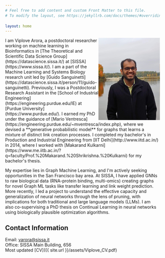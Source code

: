 ```yaml
---
# Feel free to add content and custom Front Matter to this file.
# To modify the layout, see https://jekyllrb.com/docs/themes/#overriding-theme-defaults

layout: home
---
```

<img style="float: right;" src="Viplove.jpg" width="200" /> 
I am Viplove Arora, a postdoctoral researcher working on machine learning in Bioinformatics in [The Theoretical and Scientific Data Science Group](https://datascience.sissa.it/) at [SISSA](https://www.sissa.it/). I am a part of the Machine Learning and Systems Biology research unit led by [Guido Sanguinetti](https://datascience.sissa.it/person/11/guido-sanguinetti). Previously, I was a Postdoctoral Research Assistant in the [School of Industrial Engineering](https://engineering.purdue.edu/IE) at [Purdue University](https://www.purdue.edu/). I earned my PhD under the guidance of [Mario Ventresca](https://engineering.purdue.edu/~mventresca/index.php), where we devised a **generative probabilistic model** for graphs that learns a mixture of distinct link creation processes. I completed my bachelor's in Production and Industrial Engineering from [IIT Delhi](http://www.iitd.ac.in/) in 2014, where I worked with [Makarand Kulkarni](https://www.me.iitb.ac.in/?q=faculty/Prof.%20Makarand.%20Shrikrishna.%20Kulkarni) for my bachelor's thesis.  

My expertise lies in Graph Machine Learning, and I'm actively seeking opportunities in the San Francisco bay area. At SISSA, I have applied GNNs to raw biological data (RNA-protein binding, multi-omics) creating graphs for novel Graph ML tasks like transfer learning and link weight prediction. More recently, I led a project to understand the effective capacity and generalization of neural networks through the lens of pruning, with implications for both traditional and large language models (LLMs). I am also co-supervising a PhD thesis on Continual Learning in neural networks using biologically plausible optimization algorithms.

<!-- I am interested in developing conceptual, mathematical, and computational tools for modeling complex systems. My research interests include network science, machine learning, complex systems, algorithm design, simulation, multi-objective optimization, and mechanism design. -->

## Contact Information  
Email: varora@sissa.it  
Office: SISSA Main Building, 656  
Most updated [CV]({{ site.url }}/assets/Viplove_CV.pdf)